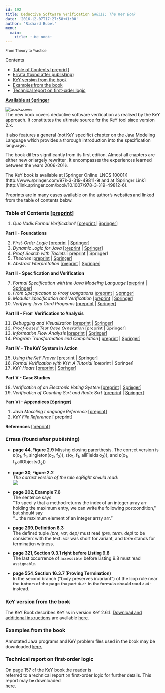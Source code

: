```yaml
---
id: 192
title: Deductive Software Verification &#8211; The KeY Book
date: '2016-12-07T17:27:58+01:00'
author: 'Richard Bubel'
menu:
  main:
    title: "The Book"
---
```


<small>From Theory to Practice</small>

Contents

- [Table of Contents \[preprint\]](#Table_of_Contents_preprint)
- [Errata (found after publishing)](#Errata_found_after_publishing)
- [KeY version from the book](#KeY_version_from_the_book)
- [Examples from the book](#Examples_from_the_book)
- [Technical report on first-order logic](#Technical_report_on_first-order_logic)

[<span class="glyphicon glyphicon-download-alt"></span> **Available at Springer**](http://link.springer.com/book/10.1007%2F978-3-319-49812-6)</center></div><div class="col-md-9 col-md-pull-3">![bookcover](/uploads/2016/11/BookCover-197x300.jpg)<div class="lead">The new book covers deductive software verification as realised by the KeY approach. It constitutes the ultimate source for the KeY tool since version 2.x.

It also features a general (not KeY specific) chapter on the Java Modeling Language which provides a thorough introduction into the specification language.

The book differs significantly from its first edition. Almost all chapters are either new or largely rewritten. It encompasses the experiences learned between the years 2006-2016.

</div>The KeY book is available at [Springer Online (LNCS 10001)](http://www.springer.com/978-3-319-49811-9) and at [Springer Link](http://link.springer.com/book/10.1007/978-3-319-49812-6).

Preprints are in many cases available on the author’s websites and linked from the table of contents below.

### <span id="Table_of_Contents_preprint">Table of Contents \[[preprint](https://www.key-project.org/wp-content/uploads/2018/10/KeYBook_TableOfContents.pdf)\]</span>

1. *Quo Vadis Formal Verification?* \[[preprint ](https://www.informatik.tu-darmstadt.de/media/se/publication_preprints/key_book_preprints/Quo_Vadis_Formal_Verification.pdf) | [Springer](https://link.springer.com/chapter/10.1007/978-3-319-49812-6_1)\]

**Part I - Foundations**

2. *First-Order Logic* \[[preprint](https://formal.iti.kit.edu/pschmitt/Chapter-2-FOL.pdf) | [Springer](https://link.springer.com/chapter/10.1007/978-3-319-49812-6_2)\]
3. *Dynamic Logic for Java*  \[[preprint](https://formal.iti.kit.edu/biblio/projects/key/chapter3.pdf) | [Springer](https://link.springer.com/chapter/10.1007/978-3-319-49812-6_3)\]
4. *Proof Search with Taclets* \[ [preprint](https://formal.iti.kit.edu/biblio/projects/key/chapter4.pdf) | [Springer](https://link.springer.com/chapter/10.1007/978-3-319-49812-6_4)\]
5. *Theories* \[[preprint](https://formal.iti.kit.edu/pschmitt/Chapter-5-Theories.pdf) | [Springer](https://link.springer.com/chapter/10.1007/978-3-319-49812-6_5)\]
6. *Abstract Interpretation* \[[preprint](https://www.informatik.tu-darmstadt.de/media/se/publication_preprints/key_book_preprints/Abstract_Interpretation.pdf) | [Springer](https://link.springer.com/chapter/10.1007/978-3-319-49812-6_6)\]

**Part II - Specification and Verification**

7. *Formal Specification with the Java Modeling Language* \[[preprint](http://www.cse.chalmers.se/~ahrendt/papers/JML16chapter.pdf) | [Springer](https://link.springer.com/chapter/10.1007/978-3-319-49812-6_7)\]
8. *From Specification to Proof Obligations* \[[preprint](https://formal.iti.kit.edu/biblio/projects/key/chapter8.pdf) | [Springer](https://link.springer.com/chapter/10.1007/978-3-319-49812-6_8)\]
9. *Modular Specification and Verification* \[[preprint](https://formal.iti.kit.edu/pschmitt/Chapter-9-Modular.pdf) | [Springer](https://link.springer.com/chapter/10.1007/978-3-319-49812-6_9)\]
10. *Verifying Java Card Programs* \[[preprint](http://ceres.hh.se/mediawiki/images/d/d7/KeYBook2_Chapter_10.pdf) | [Springer](https://link.springer.com/chapter/10.1007/978-3-319-49812-6_10)\]

**Part III - From Verification to Analysis**

11. *Debugging and Visualization* \[[preprint](https://www.informatik.tu-darmstadt.de/media/se/publication_preprints/key_book_preprints/Debugging_and_Visualization.pdf) | [Springer](https://link.springer.com/chapter/10.1007/978-3-319-49812-6_11)\]
12. *Proof-based Test Case Generation* \[[preprint](https://formal.iti.kit.edu/biblio/projects/key/chapter12.pdf) | [Springer](https://link.springer.com/chapter/10.1007/978-3-319-49812-6_12)\]
13. *Information Flow Analysis* \[[preprint](https://formal.iti.kit.edu/biblio/projects/key/chapter13.pdf) | [Springer](https://link.springer.com/chapter/10.1007/978-3-319-49812-6_13)\]
14. *Program Transformation and Compilation* \[ [preprint](https://www.informatik.tu-darmstadt.de/media/se/publication_preprints/key_book_preprints/Program_Transformation_and_Compilation.pdf) | [Springer](https://link.springer.com/chapter/10.1007/978-3-319-49812-6_14)\]

**Part IV - The KeY System in Action**

15. *Using the KeY Prover* \[[preprint](https://formal.iti.kit.edu/biblio/projects/key/chapter15.pdf) | [Springer](https://link.springer.com/chapter/10.1007/978-3-319-49812-6_15)\]
16. *Formal Verification with KeY: A Tutorial* \[[preprint](https://formal.iti.kit.edu/pschmitt/Chapter-16-Tutorial.pdf) | [Springer](https://link.springer.com/chapter/10.1007/978-3-319-49812-6_16)\]
17. *KeY-Hoare* \[[preprint](https://www.informatik.tu-darmstadt.de/media/se/publication_preprints/key_book_preprints/KeY_Hoare.pdf) | [Springer](https://link.springer.com/chapter/10.1007/978-3-319-49812-6_17)\]

**Part V - Case Studies**

18. *Verification of an Electronic Voting System* \[[preprint](https://formal.iti.kit.edu/biblio/projects/key/chapter18.pdf) | [Springer](https://link.springer.com/chapter/10.1007/978-3-319-49812-6_18)\]
19. *Verification of Counting Sort and Radix Sort* \[[preprint](http://jurriaan.creativecode.org/wp-content/uploads/2018/10/chapter19.pdf) | [Springer](https://link.springer.com/chapter/10.1007/978-3-319-49812-6_19)\]

**Part VI - Appendices \[[Springer](<http://(preprint) (Springer)>)\]**

1. *Java Modeling Language Reference* \[[preprint](https://formal.iti.kit.edu/biblio/projects/key/chapterAppendixA.pdf)\]
2. *KeY File Reference* \[ [preprint](https://www.informatik.tu-darmstadt.de/media/se/publication_preprints/key_book_preprints/KeY_File_Reference.pdf)\]

**References** \[[preprint](https://formal.iti.kit.edu/biblio/projects/key/chapterReferences.pdf)\]

### <span id="Errata_found_after_publishing">Errata (found after publishing)</span>

* **page 44, Figure 2.9** Missing closing parenthesis. The correct version is   
ε(o<sub>1</sub>, f<sub>1</sub>, singleton(o<sub>2</sub>, f<sub>2</sub>)), ε(o<sub>1</sub>, f<sub>1</sub>, allFields(o<sub>2</sub>)), and ε(o<sub>1</sub>, f<sub>1</sub>,allObjects(f<sub>2</sub>))


* **page 30, Figure 2.2**  
*The correct version of the rule eqRight should read:*  
 *![](https://www.key-project.org/wp-content/uploads/2017/04/Erratum_1_crop.png)*

* **page 202, Example 7.6**  
The sentence says  
"To specify that a method returns the index of an integer array arr holding the maximum entry, we can write the following postcondition,"   
but should say   
“... the maximum element of an integer array arr.”

* **page 269, Definition 8.3**  
The defined tuple *(pre, var, dep)* must read *(pre, term, dep)* to be consistent with the text. *var* was short for variant, and *term* stands for termination witness.

* **page 321, Section 9.3.1 right before Listing 9.8**  
The last occurrence of `accessible` before Listing 9.8 must read `assignable`.

* **page 554, Section 16.3.7 (Proving Termination)**  
In the second branch ("body preserves invariant") of the loop rule near the bottom of the page the part `d>d'` in the formula should read `d<d'` instead.

### <span id="KeY_version_from_the_book">KeY version from the book</span>

The KeY Book describes KeY as in version KeY 2.6.1. [Download and additional instructions](/download/) are available [here](/download/).

### <span id="Examples_from_the_book">Examples from the book</span>

Annotated Java programs and KeY problem files used in the book may be downloaded [here.](/thebook2/examples-from-the-book/)

### <span id="Technical_report_on_first-order_logic">Technical report on first-order logic</span>

On page 157 of the KeY book the reader is  
referred to a technical report on first-order logic for further details. This report may be downloaded  
[here.](https://www.key-project.org/wp-content/uploads/2017/03/FOLTR.pdf)


